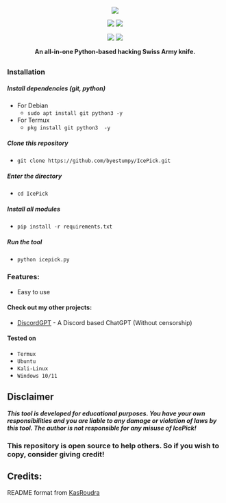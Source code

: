 <p align="center">
  <img src="https://i.imgur.com/uYKRyvz.png">
</p>

<p align="center">
  <img src="https://img.shields.io/badge/Version-1.0.0-brightgreen?style=for-the-badge">
  <img src="https://img.shields.io/badge/Platform-Windows%20%7C%20Linux%20%7C%20Termux-blue?style=for-the-badge">
</p>

<p align="center">
  <img src="https://img.shields.io/badge/Author-Stumpy-blue?style=for-the-badge">
  <img src="https://img.shields.io/badge/Maintained-Yes-brightgreen?style=for-the-badge">
</a>
</p>

<p align="center"><b>An all-in-one Python-based hacking Swiss Army knife.</b></p>

##


### Installation

##### Install dependencies (git, python)
 - For Debian
    - ```sudo apt install git python3 -y```
 - For Termux
    - ```pkg install git python3  -y```

##### Clone this repository
 - ```git clone https://github.com/byestumpy/IcePick.git```

##### Enter the directory
 - ```cd IcePick```

##### Install all modules
 - ```pip install -r requirements.txt```

##### Run the tool
 - ```python icepick.py```

### Features:

 - Easy to use


#### Check out my other projects:
 - [DiscordGPT](https://github.com/byestumpy/DiscordGPT) - A Discord based ChatGPT (Without censorship)

 

#### Tested on
 - `Termux`
 - `Ubuntu`
 - `Kali-Linux`
 - `Windows 10/11`

## Disclaimer
***This tool is developed for educational purposes. You have your own responsibilities and you are liable to any damage or violation of laws by this tool. The author is not responsible for any misuse of IcePick!***

### This repository is open source to help others. So if you wish to copy, consider giving credit!

## Credits:
README format from [KasRoudra](https://github.com/KasRoudra/PyPhisher/blob/main/README.md)

